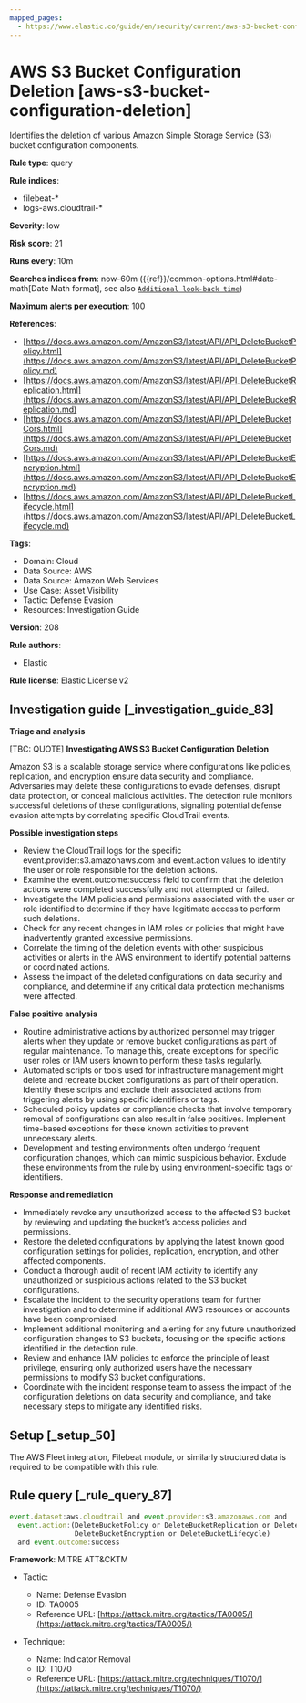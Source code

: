 ```yaml
---
mapped_pages:
  - https://www.elastic.co/guide/en/security/current/aws-s3-bucket-configuration-deletion.html
---
```


# AWS S3 Bucket Configuration Deletion [aws-s3-bucket-configuration-deletion]

Identifies the deletion of various Amazon Simple Storage Service (S3) bucket configuration components.

**Rule type**: query

**Rule indices**:

* filebeat-*
* logs-aws.cloudtrail-*

**Severity**: low

**Risk score**: 21

**Runs every**: 10m

**Searches indices from**: now-60m ({{ref}}/common-options.html#date-math[Date Math format], see also [`Additional look-back time`](docs-content://solutions/security/detect-and-alert/create-detection-rule.md#rule-schedule))

**Maximum alerts per execution**: 100

**References**:

* [https://docs.aws.amazon.com/AmazonS3/latest/API/API_DeleteBucketPolicy.html](https://docs.aws.amazon.com/AmazonS3/latest/API/API_DeleteBucketPolicy.md)
* [https://docs.aws.amazon.com/AmazonS3/latest/API/API_DeleteBucketReplication.html](https://docs.aws.amazon.com/AmazonS3/latest/API/API_DeleteBucketReplication.md)
* [https://docs.aws.amazon.com/AmazonS3/latest/API/API_DeleteBucketCors.html](https://docs.aws.amazon.com/AmazonS3/latest/API/API_DeleteBucketCors.md)
* [https://docs.aws.amazon.com/AmazonS3/latest/API/API_DeleteBucketEncryption.html](https://docs.aws.amazon.com/AmazonS3/latest/API/API_DeleteBucketEncryption.md)
* [https://docs.aws.amazon.com/AmazonS3/latest/API/API_DeleteBucketLifecycle.html](https://docs.aws.amazon.com/AmazonS3/latest/API/API_DeleteBucketLifecycle.md)

**Tags**:

* Domain: Cloud
* Data Source: AWS
* Data Source: Amazon Web Services
* Use Case: Asset Visibility
* Tactic: Defense Evasion
* Resources: Investigation Guide

**Version**: 208

**Rule authors**:

* Elastic

**Rule license**: Elastic License v2

## Investigation guide [_investigation_guide_83]

**Triage and analysis**

[TBC: QUOTE]
**Investigating AWS S3 Bucket Configuration Deletion**

Amazon S3 is a scalable storage service where configurations like policies, replication, and encryption ensure data security and compliance. Adversaries may delete these configurations to evade defenses, disrupt data protection, or conceal malicious activities. The detection rule monitors successful deletions of these configurations, signaling potential defense evasion attempts by correlating specific CloudTrail events.

**Possible investigation steps**

* Review the CloudTrail logs for the specific event.provider:s3.amazonaws.com and event.action values to identify the user or role responsible for the deletion actions.
* Examine the event.outcome:success field to confirm that the deletion actions were completed successfully and not attempted or failed.
* Investigate the IAM policies and permissions associated with the user or role identified to determine if they have legitimate access to perform such deletions.
* Check for any recent changes in IAM roles or policies that might have inadvertently granted excessive permissions.
* Correlate the timing of the deletion events with other suspicious activities or alerts in the AWS environment to identify potential patterns or coordinated actions.
* Assess the impact of the deleted configurations on data security and compliance, and determine if any critical data protection mechanisms were affected.

**False positive analysis**

* Routine administrative actions by authorized personnel may trigger alerts when they update or remove bucket configurations as part of regular maintenance. To manage this, create exceptions for specific user roles or IAM users known to perform these tasks regularly.
* Automated scripts or tools used for infrastructure management might delete and recreate bucket configurations as part of their operation. Identify these scripts and exclude their associated actions from triggering alerts by using specific identifiers or tags.
* Scheduled policy updates or compliance checks that involve temporary removal of configurations can also result in false positives. Implement time-based exceptions for these known activities to prevent unnecessary alerts.
* Development and testing environments often undergo frequent configuration changes, which can mimic suspicious behavior. Exclude these environments from the rule by using environment-specific tags or identifiers.

**Response and remediation**

* Immediately revoke any unauthorized access to the affected S3 bucket by reviewing and updating the bucket’s access policies and permissions.
* Restore the deleted configurations by applying the latest known good configuration settings for policies, replication, encryption, and other affected components.
* Conduct a thorough audit of recent IAM activity to identify any unauthorized or suspicious actions related to the S3 bucket configurations.
* Escalate the incident to the security operations team for further investigation and to determine if additional AWS resources or accounts have been compromised.
* Implement additional monitoring and alerting for any future unauthorized configuration changes to S3 buckets, focusing on the specific actions identified in the detection rule.
* Review and enhance IAM policies to enforce the principle of least privilege, ensuring only authorized users have the necessary permissions to modify S3 bucket configurations.
* Coordinate with the incident response team to assess the impact of the configuration deletions on data security and compliance, and take necessary steps to mitigate any identified risks.


## Setup [_setup_50]

The AWS Fleet integration, Filebeat module, or similarly structured data is required to be compatible with this rule.


## Rule query [_rule_query_87]

```js
event.dataset:aws.cloudtrail and event.provider:s3.amazonaws.com and
  event.action:(DeleteBucketPolicy or DeleteBucketReplication or DeleteBucketCors or
                DeleteBucketEncryption or DeleteBucketLifecycle)
  and event.outcome:success
```

**Framework**: MITRE ATT&CKTM

* Tactic:

    * Name: Defense Evasion
    * ID: TA0005
    * Reference URL: [https://attack.mitre.org/tactics/TA0005/](https://attack.mitre.org/tactics/TA0005/)

* Technique:

    * Name: Indicator Removal
    * ID: T1070
    * Reference URL: [https://attack.mitre.org/techniques/T1070/](https://attack.mitre.org/techniques/T1070/)




